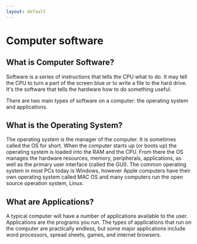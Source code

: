 ```yaml
---
layout: default
---
```


# Computer software


## What is Computer Software?

Software is a series of instructions that tells the CPU what to do. It may tell the CPU to turn a part of the screen blue or to write a file to the hard drive. It's the software that tells the hardware how to do something useful.

There are two main types of software on a computer: the operating system and applications.

## What is the Operating System?

The operating system is the manager of the computer. It is sometimes called the OS for short. When the computer starts up (or boots up) the operating system is loaded into the RAM and the CPU. From there the OS manages the hardware resources, memory, peripherals, applications, as well as the primary user interface (called the GUI). The common operating system in most PCs today is Windows, however Apple computers have their own operating system called MAC OS and many computers run the open source operation system, Linux.

## What are Applications?

A typical computer will have a number of applications available to the user. Applications are the programs you run. The types of applications that run on the computer are practically endless, but some major applications include word processors, spread sheets, games, and internet browsers.